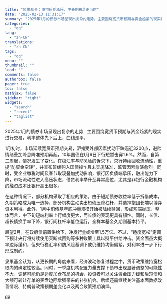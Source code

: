 ```yaml
---
title: "泉果基金：债市短期承压，中长期布局正当时"
date: "2025-02-13 11:31:17"
summary: "2025年1月的债券市场呈现出复杂的走势，主要围绕宽货币预期与资金趋紧的现实进行交易，利率整体先下后..."
categories:
  - "qq"
lang:
  - "zh-CN"
translations:
  - "zh-CN"
tags:
  - "qq"
menu: ""
thumbnail: ""
lead: ""
comments: false
authorbox: false
pager: true
toc: false
mathjax: false
sidebar: "right"
widgets:
  - "search"
  - "recent"
  - "taglist"
---
```


2025年1月的债券市场呈现出复杂的走势，主要围绕宽货币预期与资金趋紧的现实进行交易，利率整体先下后上，曲线走平。

1月初时，市场延续宽货币预期交易，沪指受外部因素扰动下跌逼近3200点，避险情绪叠加降息降准预期再起，10年国债在1月6日下行短暂击穿1.6%。然而，自第二周起，情况发生了变化。在稳汇率与防风险的诉求下，央行持续回收流动性，重提“防资金空转”，并宣布暂缓购入国债操作且未实施降准，监管因素愈演愈烈。同时，受企业缴税时间及春节取现叠加扰动影响，银行因负债端承压，融出能力下降，市场流动性进入高压状态，借贷利率攀升至异常高位，尤其是非银行金融机构的融资成本比银行高出很多。

在这种情况下，部分机构采取了相应的策略。由于短期债券收益率低于拆借成本，久期策略成为唯一选择，部分机构主动卖出短债压降杠杆，并选择抱团长端以博弈资本利得。此外，1月中旬债基年底冲量规模开始被陆续赎回，形成短端抛压，整体而言，中下旬短端利率上行幅度更大，而长债的表现更具有韧性。同时，长债、超长债换手率下降，银行间杠杆率低位运行，全样本基金久期则基本持平。

展望2月，在政府债前置供给下，净发行量或增至1.5万亿。不过，“适度宽松”定调下预计央行将持续使用买断式回购等多种政策工具以熨平供给冲击。资金面虽大概率边际缓和，但央行稳汇率和防风险基调下或仍维持均衡偏紧，对利率进一步下行形成制约。

泉果基金认为，从更长期的角度来看，经济波动修复过程之中，货币政策维持宽松取向的确定性较高。同时，一季度机构配置力量支撑下债市出现显著调整的可能性不大，调整可能仍是适度加仓布局的机会。投资者可以关注资金压力缓和后短债和大额可转让存单的买盘边际增强带来的补涨机会。后续还需继续关注基本面数据改善情况、特朗普政策预期差变化以及两会政策预期演绎。

[qq](https://new.qq.com/rain/a/20250213A03E2S00)
